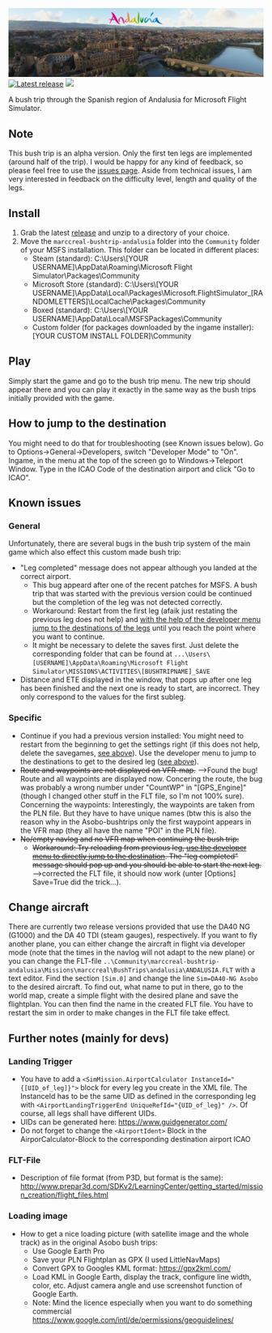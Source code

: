 [![Andalusia Bush Trip](/misc/logo_cordoba_ingame.png)](https://github.com/marccreal/AndalusiaBushTrip)
[![Latest release](https://img.shields.io/github/v/tag/marccreal/AndalusiaBushTrip?label=release&style=for-the-badge)](https://github.com/marccreal/AndalusiaBushTrip/releases/latest) [![](https://img.shields.io/github/downloads/marccreal/AndalusiaBushTrip/total?style=for-the-badge)](https://github.com/marccreal/AndalusiaBushTrip/releases/latest)

A bush trip through the Spanish region of Andalusia for Microsoft Flight Simulator.

## Note
This bush trip is an alpha version. Only the first ten legs are implemented (around half of the trip). I would be happy for any kind of feedback, so please feel free to use the [issues page](https://github.com/marccreal/AndalusiaBushTrip/issues). Aside from technical issues, I am very interested in feedback on the difficulty level, length and quality of the legs.

## Install
1. Grab the latest [release](https://github.com/marccreal/AndalusiaBushTrip/releases/latest) and unzip to a directory of your choice.
2. Move the `marccreal-bushtrip-andalusia` folder into the `Community` folder of your MSFS installation. This folder can be located in different places:
   * Steam (standard): C:\Users\\[YOUR USERNAME]\AppData\Roaming\Microsoft Flight Simulator\Packages\Community
   * Microsoft Store (standard): C:\Users\\[YOUR USERNAME]\AppData\Local\Packages\Microsoft.FlightSimulator_[RANDOMLETTERS]\LocalCache\Packages\Community
   * Boxed (standard): C:\Users\\[YOUR USERNAME]\AppData\Local\MSFSPackages\Community
   * Custom folder (for packages downloaded by the ingame installer): [YOUR CUSTOM INSTALL FOLDER]\Community

## Play
Simply start the game and go to the bush trip menu. The new trip should appear there and you can play it exactly in the same way as the bush trips initially provided with the game.

## How to jump to the destination
You might need to do that for troubleshooting (see Known issues below). Go to Options->General->Developers, switch "Developer Mode" to "On". Ingame, in the menu at the top of the screen go to Windows->Teleport Window. Type in the ICAO Code of the destination airport and click "Go to ICAO".

## Known issues
### General
Unfortunately, there are several bugs in the bush trip system of the main game which also effect this custom made bush trip:
- "Leg completed" message does not appear although you landed at the correct airport.
  - This bug appeard after one of the recent patches for MSFS. A bush trip that was started with the previous version could be continued but the completion of the leg was not detected correctly.
  - Workaround: Restart from the first leg (afaik just restating the previous leg does not help) and [with the help of the developer menu jump to the destinations of the legs](#how-to-jump-to-the-destination) until you reach the point where you want to continue.
  - It might be necessary to delete the saves first. Just delete the corresponding folder that can be found at `...\Users\[USERNAME]\AppData\Roaming\Microsoft Flight Simulator\MISSIONS\ACTIVITIES\[BUSHTRIPNAME]_SAVE`
- Distance and ETE displayed in the window, that pops up after one leg has been finished and the next one is ready to start, are incorrect. They only correspond to the values for the first subleg.

### Specific
- Continue if you had a previous version installed:
  You might need to restart from the beginning to get the settings right (if this does not help, delete the savegames, [see above](#known-issues)). Use the developer menu to jump to the destinations to get to the desired leg ([see above](#how-to-jump-to-the-destination)).
- ~~Route and waypoints are not displayed on VFR-map.~~ -->Found the bug! Route and all waypoints are displayed now. Concering the route, the bug was probably a wrong number under "CountWP" in "[GPS_Engine]" (though I changed other stuff in the FLT file, so I'm not 100% sure). Concerning the waypoints: Interestingly, the waypoints are taken from the PLN file. But they have to have unique names (btw this is also the reason why in the Asobo-bushtrips only the first waypoint appears in the VFR map (they all have the name "POI" in the PLN file).
- ~~No/empty navlog and no VFR map when continuing the bush trip:~~
  - ~~Workaround: Try reloading from previous leg, [use the developer menu to directly jump to the destination](#how-to-jump-to-the-destination). The "leg completed" message should pop up and you should be able to start the next leg.~~
    -->corrected the FLT file, it should now work (unter \[Options\] Save=True did the trick...).
    
## Change aircraft
There are currently two release versions provided that use the DA40 NG (G1000) and the DA 40 TDI (steam gauges), respectively. If you want to fly another plane, you can either change the aircraft in flight via developer mode (note that the times in the navlog will not adapt to the new plane) or you can change the FLT-file `..\Community\marccreal-bushtrip-andalusia\Missions\marccreal\BushTrips\andalusia\ANDALUSIA.FLT` with a text editor. Find the section `[Sim.0]` and change the line `Sim=DA40-NG Asobo` to the desired aircraft. To find out, what name to put in there, go to the world map, create a simple flight with the desired plane and save the flightplan. You can then find the name in the created FLT file. You have to restart the sim in order to make changes in the FLT file take effect.

## Further notes (mainly for devs)
### Landing Trigger
- You have to add a `<SimMission.AirportCalculator InstanceId="{[UID_of_leg]}">` block for every leg you create in the XML file. The InstanceId has to be the same UID as defined in the corresponding leg with `<AirportLandingTriggerEnd UniqueRefId="{UID_of_leg}" />`. Of course, all legs shall have different UIDs.
- UIDs can be generated here: https://www.guidgenerator.com/
- Do not forget to change the `<AirportIdent>` Block in the AirporCalculator-Block to the corresponding destination airport ICAO

### FLT-File
- Description of file format (from P3D, but format is the same): http://www.prepar3d.com/SDKv2/LearningCenter/getting_started/mission_creation/flight_files.html

### Loading image
- How to get a nice loading picture (with satellite image and the whole track) as in the original Asobo bush trips:
  - Use Google Earth Pro
  - Save your PLN Flightplan as GPX (I used LittleNavMaps)
  - Convert GPX to Googles KML format: https://gpx2kml.com/
  - Load KML in Google Earth, display the track, configure line width, color, etc. Adjust camera angle and use screenshot function of Google Earth.
  - Note: Mind the licence especially when you want to do something commercial https://www.google.com/intl/de/permissions/geoguidelines/
